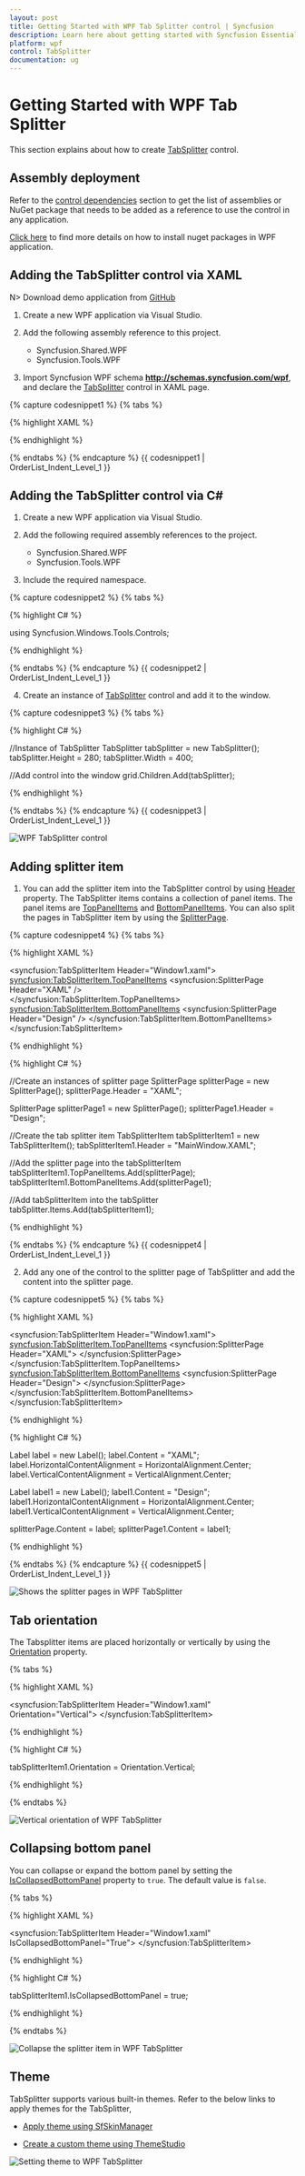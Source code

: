 ```yaml
---
layout: post
title: Getting Started with WPF Tab Splitter control | Syncfusion
description: Learn here about getting started with Syncfusion Essential Studio WPF Tab Splitter control, its elements and more.
platform: wpf
control: TabSplitter
documentation: ug
---
```


# Getting Started with WPF Tab Splitter

This section explains about how to create [TabSplitter](https://help.syncfusion.com/cr/wpf/Syncfusion.Windows.Tools.Controls.TabSplitter.html) control.

## Assembly deployment

Refer to the [control dependencies](https://help.syncfusion.com/wpf/control-dependencies#tabsplitter) section to get the list of assemblies or NuGet package that needs to be added as a reference to use the control in any application.

[Click here](https://help.syncfusion.com/wpf/visual-studio-integration/nuget-packages) to find more details on how to install nuget packages in WPF application.

## Adding the TabSplitter control via XAML

N> Download demo application from [GitHub](https://github.com/SyncfusionExamples/wpf-tabsplitter-example)

1. Create a new WPF application via Visual Studio.

2. Add the following assembly reference to this project.

    * Syncfusion.Shared.WPF
    * Syncfusion.Tools.WPF

3. Import Syncfusion WPF schema **http://schemas.syncfusion.com/wpf**, and declare the [TabSplitter](https://help.syncfusion.com/cr/wpf/Syncfusion.Windows.Tools.Controls.TabSplitter.html) control in XAML page.

{% capture codesnippet1 %}
{% tabs %}

{% highlight XAML %}

<Window x:Class="TabSplitter.MainWindow"
        xmlns="http://schemas.microsoft.com/winfx/2006/xaml/presentation"
        xmlns:x="http://schemas.microsoft.com/winfx/2006/xaml"
        xmlns:d="http://schemas.microsoft.com/expression/blend/2008"
        xmlns:mc="http://schemas.openxmlformats.org/markup-compatibility/2006"
        xmlns:syncfusion="http://schemas.syncfusion.com/wpf"
        xmlns:local="clr-namespace:TabSplitter"
        mc:Ignorable="d"
        Title="MainWindow" Height="450" Width="800">

<Grid Name="grid">
        <syncfusion:TabSplitter Name="tabSplitter" Height="280" Width="400" />
</Grid>

{% endhighlight %}

{% endtabs %}
{% endcapture %}
{{ codesnippet1 | OrderList_Indent_Level_1 }}

## Adding the TabSplitter control via C#

1. Create a new WPF application via Visual Studio.

2. Add the following required assembly references to the project.

    * Syncfusion.Shared.WPF
    * Syncfusion.Tools.WPF

3. Include the required namespace.

{% capture codesnippet2 %}
{% tabs %}

{% highlight C# %}

using Syncfusion.Windows.Tools.Controls;

{% endhighlight %}

{% endtabs %}
{% endcapture %}
{{ codesnippet2 | OrderList_Indent_Level_1 }}

4. Create an instance of [TabSplitter](https://help.syncfusion.com/cr/wpf/Syncfusion.Windows.Tools.Controls.TabSplitter.html) control and add it to the window.

{% capture codesnippet3 %}
{% tabs %}

{% highlight C# %}

//Instance of TabSplitter
TabSplitter tabSplitter = new TabSplitter();
tabSplitter.Height = 280;
tabSplitter.Width = 400;

//Add control into the window
grid.Children.Add(tabSplitter);

{% endhighlight %}

{% endtabs %}
{% endcapture %}
{{ codesnippet3 | OrderList_Indent_Level_1 }}

![WPF TabSplitter control](Getting-Started_images/TabSplitter_control.png)

## Adding splitter item

1. You can add the splitter item into the TabSplitter control by using [Header](https://help.syncfusion.com/cr/wpf/Syncfusion.Windows.Tools.Controls.TabSplitterItem.html#Syncfusion_Windows_Tools_Controls_TabSplitterItem_Header) property. The TabSplitter items contains a collection of panel items. The panel items are [TopPanelItems](https://help.syncfusion.com/cr/wpf/Syncfusion.Windows.Tools.Controls.TabSplitterItem.html#Syncfusion_Windows_Tools_Controls_TabSplitterItem_TopPanelItems) and [BottomPanelItems](https://help.syncfusion.com/cr/wpf/Syncfusion.Windows.Tools.Controls.TabSplitterItem.html#Syncfusion_Windows_Tools_Controls_TabSplitterItem_BottomPanelItems). You can also split the pages in TabSplitter item by using the [SplitterPage](https://help.syncfusion.com/cr/wpf/Syncfusion.Windows.Tools.Controls.SplitterPage.html).

{% capture codesnippet4 %}
{% tabs %}

{% highlight XAML %}

<syncfusion:TabSplitterItem Header="Window1.xaml">                
    <syncfusion:TabSplitterItem.TopPanelItems>
        <syncfusion:SplitterPage Header="XAML" />        
    </syncfusion:TabSplitterItem.TopPanelItems>
    <syncfusion:TabSplitterItem.BottomPanelItems>
        <syncfusion:SplitterPage Header="Design" />
    </syncfusion:TabSplitterItem.BottomPanelItems>
</syncfusion:TabSplitterItem>

{% endhighlight %}

{% highlight C# %}

//Create an instances of splitter page
SplitterPage splitterPage = new SplitterPage();
splitterPage.Header = "XAML";

SplitterPage splitterPage1 = new SplitterPage();
splitterPage1.Header = "Design";

//Create the tab splitter item
TabSplitterItem tabSplitterItem1 = new TabSplitterItem();
tabSplitterItem1.Header = "MainWindow.XAML";

//Add the splitter page into the tabSplitterItem
tabSplitterItem1.TopPanelItems.Add(splitterPage);
tabSplitterItem1.BottomPanelItems.Add(splitterPage1);

//Add tabSplitterItem into the tabSplitter
tabSplitter.Items.Add(tabSplitterItem1);

{% endhighlight %}

{% endtabs %}
{% endcapture %}
{{ codesnippet4 | OrderList_Indent_Level_1 }}

2. Add any one of the control to the splitter page of TabSplitter and add the content into the splitter page.

{% capture codesnippet5 %}
{% tabs %}

{% highlight XAML %}

<syncfusion:TabSplitterItem Header="Window1.xaml">                
    <syncfusion:TabSplitterItem.TopPanelItems>
        <syncfusion:SplitterPage Header="XAML">
            <Label Content="Xaml" HorizontalContentAlignment="Center" VerticalContentAlignment="Center" />
        </syncfusion:SplitterPage>
    </syncfusion:TabSplitterItem.TopPanelItems>
    <syncfusion:TabSplitterItem.BottomPanelItems>
        <syncfusion:SplitterPage Header="Design">
            <Label Content="Design" HorizontalContentAlignment="Center" VerticalContentAlignment="Center" />
        </syncfusion:SplitterPage>
    </syncfusion:TabSplitterItem.BottomPanelItems>
</syncfusion:TabSplitterItem>

{% endhighlight %}

{% highlight C# %}

Label label = new Label();
label.Content = "XAML";
label.HorizontalContentAlignment = HorizontalAlignment.Center;
label.VerticalContentAlignment = VerticalAlignment.Center;

Label label1 = new Label();
label1.Content = "Design";
label1.HorizontalContentAlignment = HorizontalAlignment.Center;
label1.VerticalContentAlignment = VerticalAlignment.Center;

splitterPage.Content = label;
splitterPage1.Content = label1;

{% endhighlight %}

{% endtabs %}
{% endcapture %}
{{ codesnippet5 | OrderList_Indent_Level_1 }}

![Shows the splitter pages in WPF TabSplitter](Getting-Started_images/TabSplitter_code.png)

## Tab orientation

The Tabsplitter items are placed horizontally or vertically by using the [Orientation](https://help.syncfusion.com/cr/wpf/Syncfusion.Windows.Tools.Controls.TabSplitterItem.html#Syncfusion_Windows_Tools_Controls_TabSplitterItem_Orientation) property.

{% tabs %}

{% highlight XAML %}

<syncfusion:TabSplitterItem Header="Window1.xaml" Orientation="Vertical">
</syncfusion:TabSplitterItem>

{% endhighlight %}

{% highlight C# %}

tabSplitterItem1.Orientation = Orientation.Vertical;

{% endhighlight %}

{% endtabs %}

![Vertical orientation of WPF TabSplitter](Getting-Started_images/TabSplitter_vertical.png)

## Collapsing bottom panel

You can collapse or expand the bottom panel by setting the [IsCollapsedBottomPanel](https://help.syncfusion.com/cr/wpf/Syncfusion.Windows.Tools.Controls.TabSplitterItem.html#Syncfusion_Windows_Tools_Controls_TabSplitterItem_IsCollapsedBottomPanel) property to `true`. The default value is `false`.

{% tabs %}

{% highlight XAML %}

<syncfusion:TabSplitterItem Header="Window1.xaml" IsCollapsedBottomPanel="True">
</syncfusion:TabSplitterItem>

{% endhighlight %}

{% highlight C# %}

tabSplitterItem1.IsCollapsedBottomPanel = true;

{% endhighlight %}

{% endtabs %}

![Collapse the splitter item in WPF TabSplitter](Getting-Started_images/TabSplitter_collapse.png)

## Theme

TabSplitter supports various built-in themes. Refer to the below links to apply themes for the TabSplitter,

  * [Apply theme using SfSkinManager](https://help.syncfusion.com/wpf/themes/skin-manager)
	
  * [Create a custom theme using ThemeStudio](https://help.syncfusion.com/wpf/themes/theme-studio#creating-custom-theme)

  ![Setting theme to WPF TabSplitter](Getting-Started_images/Theme.png)
